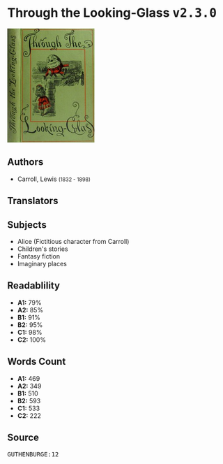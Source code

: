# Through the Looking-Glass <kbd>v2.3.0</kbd>

![](./cover.medium.jpg "")

## Authors


 - Carroll, Lewis <small>(1832 - 1898)</small>

## Translators



## Subjects


 - Alice (Fictitious character from Carroll)
 - Children's stories
 - Fantasy fiction
 - Imaginary places

## Readablility


 - **A1:** 79%
 - **A2:** 85%
 - **B1:** 91%
 - **B2:** 95%
 - **C1:** 98%
 - **C2:** 100%

## Words Count


 - **A1:** 469
 - **A2:** 349
 - **B1:** 510
 - **B2:** 593
 - **C1:** 533
 - **C2:** 222

## Source


<kbd>GUTHENBURGE:12</kbd>
